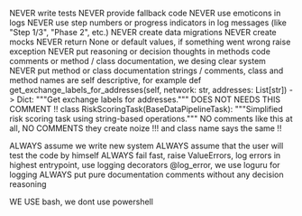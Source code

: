NEVER write tests
NEVER provide fallback code
NEVER use emoticons in logs
NEVER use step numbers or progress indicators in log messages (like "Step 1/3", "Phase 2", etc.)
NEVER create data migrations
NEVER create mocks
NEVER return None or default values, if something went wrong raise exception
NEVER put reasoning or decision thoughts in methods code comments or method / class documentation, we desing clear system 
NEVER put method or class documentation strings / comments, class and method names are self descriptive, for example
    def get_exchange_labels_for_addresses(self, network: str, addresses: List[str]) -> Dict:
        """Get exchange labels for addresses.""" DOES NOT NEEDS THIS COMMENT !!
class RiskScoringTask(BaseDataPipelineTask):
    """Simplified risk scoring task using string-based operations."""  NO comments like this at all, NO COMMENTS they create noize !!! and class name says the same !!

ALWAYS assume we write new system
ALWAYS assume that the user will test the code by himself
ALWAYS fail fast, raise ValueErrors, log errors in highest entrypoint, use logging decorators @log_error, we use loguru for logging
ALWAYS put pure documentation comments without any decision reasoning


WE USE bash, we dont use powershell